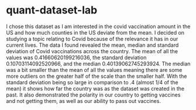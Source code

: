 # quant-dataset-lab
I chose this dataset as I am interested in the covid vaccination amount in the US and how much counties in the US deviate from the mean. I decided on studying a topic relating to Covid because of the relevance it has in our current lives. The data I found revealed the mean, median and standard deviation of Covid vaccinations across the country. The mean of all the values was 0.41660620199216036, the standard deviation 0.10703114092520966, and the median 0.40139062745293924. The median was a bit smaller than the mean of all the values meaning there are some more outliers on the greater half of the scale than the smaller half. With the standard deviation being so large in comparison to .4 (almost 1/4 of the mean) it shows how far the country was as the dataset was created in the past. It also demonstrated the polarity in our country to getting vaccines and not getting them, as well as our ability to pass out vaccines.
